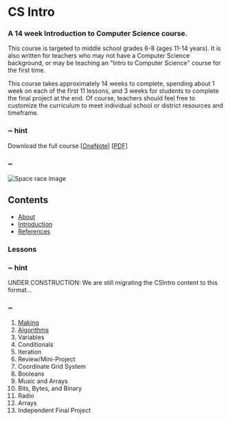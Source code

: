 # CS Intro

### A 14 week Introduction to Computer Science course.

This course is targeted to middle school grades 6-8 (ages 11-14 years).  It is also written for teachers who may not have a Computer Science background, or may be teaching an "Intro to Computer Science" course for the first time.

This course takes approximately 14 weeks to complete, spending about 1 week on each of the first 11 lessons, and 3 weeks for students to complete the final project at the end.  Of course, teachers should feel free to customize the curriculum to meet individual school or district resources and timeframe.

### ~ hint

Download the full course [[OneNote](https://aka.ms/intro2cs)] [[PDF](https://aka.ms/intro2cspdf)]

### ~

![Space race image](/static/courses/csintro.jpg)

## Contents

* [About](/courses/csintro/about)
* [Introduction](/courses/csintro/introduction)
* [References](/courses/csintro/references)

### Lessons


### ~ hint

UNDER CONSTRUCTION: We are still migrating the CSIntro content to this format...

### ~

1. [Making](/courses/csintro/making)
2. [Algorithms](courses/csintro/algorithms) 
3. Variables 
4. Conditionals 
5. Iteration 
6. Review/Mini-Project 
7. Coordinate Grid System
8. Booleans
9. Music and Arrays 
10. Bits, Bytes, and Binary 
11. Radio 
12. Arrays
13. Independent Final Project 
